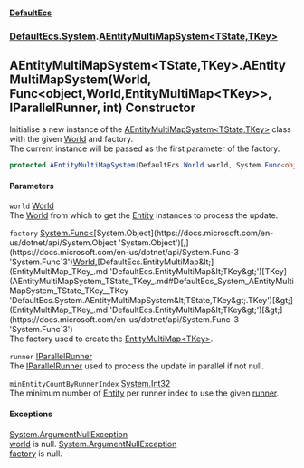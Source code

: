 #### [DefaultEcs](index.md 'index')
### [DefaultEcs.System](index.md#DefaultEcs_System 'DefaultEcs.System').[AEntityMultiMapSystem&lt;TState,TKey&gt;](AEntityMultiMapSystem_TState_TKey_.md 'DefaultEcs.System.AEntityMultiMapSystem&lt;TState,TKey&gt;')
## AEntityMultiMapSystem&lt;TState,TKey&gt;.AEntityMultiMapSystem(World, Func&lt;object,World,EntityMultiMap&lt;TKey&gt;&gt;, IParallelRunner, int) Constructor
Initialise a new instance of the [AEntityMultiMapSystem&lt;TState,TKey&gt;](AEntityMultiMapSystem_TState_TKey_.md 'DefaultEcs.System.AEntityMultiMapSystem&lt;TState,TKey&gt;') class with the given [World](AEntityMultiMapSystem_TState_TKey__World.md 'DefaultEcs.System.AEntityMultiMapSystem&lt;TState,TKey&gt;.World') and factory.  
The current instance will be passed as the first parameter of the factory.  
```csharp
protected AEntityMultiMapSystem(DefaultEcs.World world, System.Func<object,DefaultEcs.World,DefaultEcs.EntityMultiMap<TKey>> factory, DefaultEcs.Threading.IParallelRunner runner, int minEntityCountByRunnerIndex);
```
#### Parameters
<a name='DefaultEcs_System_AEntityMultiMapSystem_TState_TKey__AEntityMultiMapSystem(DefaultEcs_World_System_Func_object_DefaultEcs_World_DefaultEcs_EntityMultiMap_TKey___DefaultEcs_Threading_IParallelRunner_int)_world'></a>
`world` [World](World.md 'DefaultEcs.World')  
The [World](AEntityMultiMapSystem_TState_TKey__World.md 'DefaultEcs.System.AEntityMultiMapSystem&lt;TState,TKey&gt;.World') from which to get the [Entity](Entity.md 'DefaultEcs.Entity') instances to process the update.
  
<a name='DefaultEcs_System_AEntityMultiMapSystem_TState_TKey__AEntityMultiMapSystem(DefaultEcs_World_System_Func_object_DefaultEcs_World_DefaultEcs_EntityMultiMap_TKey___DefaultEcs_Threading_IParallelRunner_int)_factory'></a>
`factory` [System.Func&lt;](https://docs.microsoft.com/en-us/dotnet/api/System.Func-3 'System.Func`3')[System.Object](https://docs.microsoft.com/en-us/dotnet/api/System.Object 'System.Object')[,](https://docs.microsoft.com/en-us/dotnet/api/System.Func-3 'System.Func`3')[World](World.md 'DefaultEcs.World')[,](https://docs.microsoft.com/en-us/dotnet/api/System.Func-3 'System.Func`3')[DefaultEcs.EntityMultiMap&lt;](EntityMultiMap_TKey_.md 'DefaultEcs.EntityMultiMap&lt;TKey&gt;')[TKey](AEntityMultiMapSystem_TState_TKey_.md#DefaultEcs_System_AEntityMultiMapSystem_TState_TKey__TKey 'DefaultEcs.System.AEntityMultiMapSystem&lt;TState,TKey&gt;.TKey')[&gt;](EntityMultiMap_TKey_.md 'DefaultEcs.EntityMultiMap&lt;TKey&gt;')[&gt;](https://docs.microsoft.com/en-us/dotnet/api/System.Func-3 'System.Func`3')  
The factory used to create the [EntityMultiMap&lt;TKey&gt;](EntityMultiMap_TKey_.md 'DefaultEcs.EntityMultiMap&lt;TKey&gt;').
  
<a name='DefaultEcs_System_AEntityMultiMapSystem_TState_TKey__AEntityMultiMapSystem(DefaultEcs_World_System_Func_object_DefaultEcs_World_DefaultEcs_EntityMultiMap_TKey___DefaultEcs_Threading_IParallelRunner_int)_runner'></a>
`runner` [IParallelRunner](IParallelRunner.md 'DefaultEcs.Threading.IParallelRunner')  
The [IParallelRunner](IParallelRunner.md 'DefaultEcs.Threading.IParallelRunner') used to process the update in parallel if not null.
  
<a name='DefaultEcs_System_AEntityMultiMapSystem_TState_TKey__AEntityMultiMapSystem(DefaultEcs_World_System_Func_object_DefaultEcs_World_DefaultEcs_EntityMultiMap_TKey___DefaultEcs_Threading_IParallelRunner_int)_minEntityCountByRunnerIndex'></a>
`minEntityCountByRunnerIndex` [System.Int32](https://docs.microsoft.com/en-us/dotnet/api/System.Int32 'System.Int32')  
The minimum number of [Entity](Entity.md 'DefaultEcs.Entity') per runner index to use the given [runner](AEntityMultiMapSystem_TState_TKey__AEntityMultiMapSystem(World_Func_object_World_EntityMultiMap_TKey___IParallelRunner_int).md#DefaultEcs_System_AEntityMultiMapSystem_TState_TKey__AEntityMultiMapSystem(DefaultEcs_World_System_Func_object_DefaultEcs_World_DefaultEcs_EntityMultiMap_TKey___DefaultEcs_Threading_IParallelRunner_int)_runner 'DefaultEcs.System.AEntityMultiMapSystem&lt;TState,TKey&gt;.AEntityMultiMapSystem(DefaultEcs.World, System.Func&lt;object,DefaultEcs.World,DefaultEcs.EntityMultiMap&lt;TKey&gt;&gt;, DefaultEcs.Threading.IParallelRunner, int).runner').
  
#### Exceptions
[System.ArgumentNullException](https://docs.microsoft.com/en-us/dotnet/api/System.ArgumentNullException 'System.ArgumentNullException')  
[world](AEntityMultiMapSystem_TState_TKey__AEntityMultiMapSystem(World_Func_object_World_EntityMultiMap_TKey___IParallelRunner_int).md#DefaultEcs_System_AEntityMultiMapSystem_TState_TKey__AEntityMultiMapSystem(DefaultEcs_World_System_Func_object_DefaultEcs_World_DefaultEcs_EntityMultiMap_TKey___DefaultEcs_Threading_IParallelRunner_int)_world 'DefaultEcs.System.AEntityMultiMapSystem&lt;TState,TKey&gt;.AEntityMultiMapSystem(DefaultEcs.World, System.Func&lt;object,DefaultEcs.World,DefaultEcs.EntityMultiMap&lt;TKey&gt;&gt;, DefaultEcs.Threading.IParallelRunner, int).world') is null.
[System.ArgumentNullException](https://docs.microsoft.com/en-us/dotnet/api/System.ArgumentNullException 'System.ArgumentNullException')  
[factory](AEntityMultiMapSystem_TState_TKey__AEntityMultiMapSystem(World_Func_object_World_EntityMultiMap_TKey___IParallelRunner_int).md#DefaultEcs_System_AEntityMultiMapSystem_TState_TKey__AEntityMultiMapSystem(DefaultEcs_World_System_Func_object_DefaultEcs_World_DefaultEcs_EntityMultiMap_TKey___DefaultEcs_Threading_IParallelRunner_int)_factory 'DefaultEcs.System.AEntityMultiMapSystem&lt;TState,TKey&gt;.AEntityMultiMapSystem(DefaultEcs.World, System.Func&lt;object,DefaultEcs.World,DefaultEcs.EntityMultiMap&lt;TKey&gt;&gt;, DefaultEcs.Threading.IParallelRunner, int).factory') is null.
